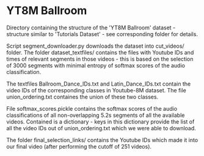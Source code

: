 # YT8M Ballroom
Directory containing the structure of the 'YT8M Ballroom' dataset - structure similar to 'Tutorials Dataset' - see corresponding folder for details.

Script segment_downloader.py downloads the dataset into cut_videos/ folder. The folder dataset_textfiles/ contains the files with Youtube IDs and times of relevant segments in those videos - this is based on the selection of 3000 segments with minimal entropy of softmax scores of the audio classification.

The textfiles Ballroom_Dance_IDs.txt and Latin_Dance_IDs.txt contain the video IDs of the corresponding classes in Youtube-8M dataset. The file union_ordering.txt containes the union of these two classes.

File softmax_scores.pickle contains the softmax scores of the audio classifications of all non-overlapping 5.2s segments of all the available videos. Contained is a dictionary - keys in this dictionary provide the list of all the video IDs out of union_ordering.txt which we were able to download.

The folder final_selection_links/ contains the Youtube IDs which made it into our final video (after performing the cutoff of 251 videos).
